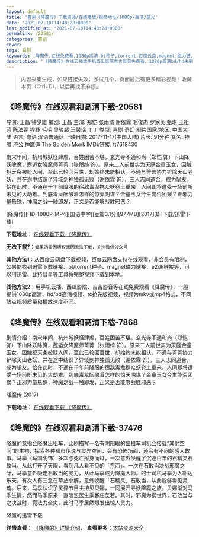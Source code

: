 ```yaml
---
layout: default
title: '喜剧《降魔传》下载资源/在线播放/视频地址/1080p/高清/蓝光'
date: "2021-07-10T14:40:28+0800"
last_modified_at: "2021-07-10T14:40:28+0800"
permalink: /20581/
categories: 喜剧
cover:
tags: 喜剧
keywords: '降魔传,在线免费看,1080p高清,bt种子,torrent,百度云盘,magnet,磁力链,迅雷下载资源'
description: '《降魔传》在线云播放手机西瓜影院吉吉影音免费看，1080p高清bd/hd未删减完整版和tc抢先枪版，mkv/mp4格式，附带bt/torrent种子、magnet/磁力链、百度云盘、网盘资源迅雷下载链接'
---
```


>内容采集生成，如果链接失效，多试几个，页面最后有更多精彩视频！收藏本页（Ctrl+D)，以后再找不麻烦。


## 《降魔传》在线观看和高清下载-20581

导演: 王晶 钟少雄 编剧: 王晶 主演: 郑恺 张雨绮 谢依霖 毛俊杰 罗家英 甄琪 王祖蓝 陈法蓉 程野 毛毛 吴骏超 王馨瑶 丁丁 类型: 喜剧 奇幻 制片国家/地区: 中国大陆 语言: 粤语 汉语普通话 上映日期: 2017-11-17(中国大陆) 片长: 91分钟 又名: 神魔 济公 神魔道 The Golden Monk IMDb链接: tt7618430

南宋年间，杭州城妖怪肆虐，百姓困苦不堪。玄光寺不通和尚（郑恺 饰）下山降妖除魔，邂逅女降魔师菁菁（张雨绮 饰）。原来二人前世实为天庭金童玉女，因触犯天条被贬人间，至此已轮回百世，却始终未能相认。不通与菁菁协力铲除天山老妖，并在途中结识了异域剑神独孤无败（谢依霖 饰），三人志同道合，成为挚友。恰在此时，不通在千年前降服的宿敌毒龙携众妖卷土重来，人间即将遭受一场前所未见的大劫难。到底毒龙酝酿着怎样的惊天阴谋？金童玉女今生能否团聚？正邪力量悬殊，神魔之战一触即发，正义是否能够战胜邪恶？


[降魔传][HD-1080P-MP4][国语中字][豆瓣3.1分][977MB][2017][BT下载/迅雷下载]

**下载地址**： [在线观看下载 《降魔传》](https://www.btdx8.com/torrent/xmz_2017.html) 


**无法下载?**：`如果迅雷因版权原因无法下载，关注微信公众号 `

**其他方法1**：从百度云网盘下载视频，百度云网盘支持在线观看，非会员有限制，如果能找到迅雷下载链接、bt/torrent种子、magnet磁力链接、e2dk链接等，可以用迅雷、比特彗星等工具将完整视频下载到本地。

**其他方法2**：用手机云播、西瓜影院、吉吉影音等在线免费观看《降魔传》，一般提供1080p高清、hd/bd高清视频、tc抢先版视频，视频为mkv或mp4格式，不同站点视频质量和播放速度不同。


## 《降魔传》在线观看和高清下载-7868

剧情介绍：南宋年间，杭州城妖怪肆虐，百姓困苦不堪。玄光寺不通和尚（郑恺 饰）下山降妖除魔，邂逅女降魔师菁菁（张雨绮 饰）。原来二人前世实为天庭金童玉女，因触犯天条被贬人间，至此已轮回百世，却始终未能相认。不通与菁菁协力铲除天山老妖，并在途中结识了异域剑神独孤无败（谢依霖 饰），三人志同道合，成为挚友。恰在此时，不通在千年前降服的宿敌毒龙携众妖卷土重来，人间即将遭受一场前所未见的大劫难。到底毒龙酝酿着怎样的惊天阴谋？金童玉女今生能否团聚？正邪力量悬殊，神魔之战一触即发，正义是否能够战胜邪恶？


降魔传 (2017)

**下载地址**： [在线观看下载 《降魔传》](https://www.btbtdy.me/btdy/dy11840.html) 


## 《降魔的》在线观看和高清下载-37476

降魔的意指会降魔出租车，此剧描写一名有阴阳眼的出租车司机会接载“其他空间”的生物，探索各种都市传说与灵异空间，会有恐怖场面，还会有不同的感人故事。马季（马国明饰）多次与死亡擦身而过，一次意外唤醒了沉睡百年的石精灵石敢当，从此打开了天眼，看到凡人看不见的「东西」。一次在石敢当决战邪魔之际，马季意外吸走石敢当的灵力，从此马季成为降魔大师。的士司机马季为人豁达乐天，有次人有三急在草丛小解，意外唤醒「石精灵」石敢当，从此能够看见灵魂。后来，马季认识了灵异节目主持贝贝娜，一同展开寻妖降魔之旅。贝娜渐对马季生情，然而马季原来一直暗恋医生乘客庄芝若。其时，邪魔为祸世界，石敢当与之决战时，竟法力全失，此时马季居然爆发出惊人灵力。


降魔的迅雷下载

**详情查看**： [《降魔的》详情介绍](/movie/37476/)， **查看更多**：[本站资源大全](/movie/t/all/)

